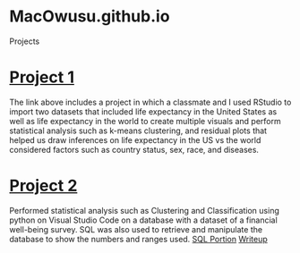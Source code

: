 # MacOwusu.github.io
Projects

# [Project 1](https://github.com/MacOwusu/MacOwusu.github.io/blob/main/FinalProjectRMD.pdf)
The link above includes a project in which a classmate and I used RStudio to import two datasets that included life expectancy in the United States as well as life expectancy in the world to create multiple visuals and perform statistical analysis such as k-means clustering, and residual plots that helped us draw inferences on life expectancy in the US vs the world considered factors such as country status, sex, race, and diseases. 


# [Project 2](https://github.com/MacOwusu/MacOwusu.github.io/blob/main/Final%20Project%20397a.ipynb)
Performed statistical analysis such as Clustering and Classification using python on Visual Studio Code on a database with a dataset of a financial well-being survey. SQL was also used to retrieve and manipulate the database to show the numbers and ranges used. 
[SQL Portion](https://github.com/MacOwusu/MacOwusu.github.io/blob/main/--%20SQLite.sql) 
[Writeup](https://github.com/MacOwusu/MacOwusu.github.io/blob/main/writeup.pdf)
